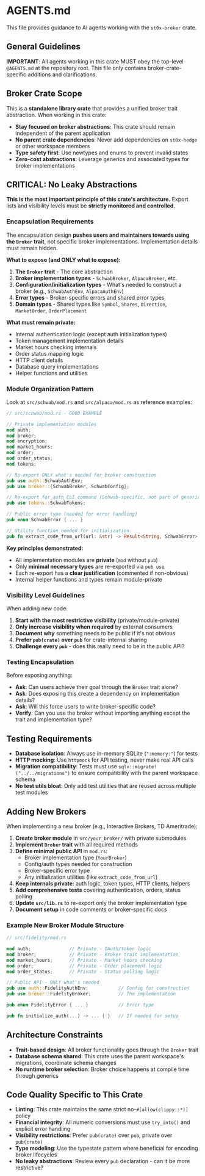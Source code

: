 # AGENTS.md

This file provides guidance to AI agents working with the `st0x-broker` crate.

## General Guidelines

**IMPORTANT**: All agents working in this crate MUST obey the top-level
`@AGENTS.md` at the repository root. This file only contains
broker-crate-specific additions and clarifications.

## Broker Crate Scope

This is a **standalone library crate** that provides a unified broker trait
abstraction. When working in this crate:

- **Stay focused on broker abstractions**: This crate should remain independent
  of the parent application
- **No parent crate dependencies**: Never add dependencies on `st0x-hedge` or
  other workspace members
- **Type safety first**: Use newtypes and enums to prevent invalid states
- **Zero-cost abstractions**: Leverage generics and associated types for broker
  implementations

## CRITICAL: No Leaky Abstractions

**This is the most important principle of this crate's architecture.** Export
lists and visibility levels must be **strictly monitored and controlled**.

### Encapsulation Requirements

The encapsulation design **pushes users and maintainers towards using the
`Broker` trait**, not specific broker implementations. Implementation details
must remain hidden.

**What to expose (and ONLY what to expose):**

1. **The `Broker` trait** - The core abstraction
2. **Broker implementation types** - `SchwabBroker`, `AlpacaBroker`, etc.
3. **Configuration/initialization types** - What's needed to construct a broker
   (e.g., `SchwabAuthEnv`, `AlpacaAuthEnv`)
4. **Error types** - Broker-specific errors and shared error types
5. **Domain types** - Shared types like `Symbol`, `Shares`, `Direction`,
   `MarketOrder`, `OrderPlacement`

**What must remain private:**

- Internal authentication logic (except auth initialization types)
- Token management implementation details
- Market hours checking internals
- Order status mapping logic
- HTTP client details
- Database query implementations
- Helper functions and utilities

### Module Organization Pattern

Look at `src/schwab/mod.rs` and `src/alpaca/mod.rs` as reference examples:

```rust
// src/schwab/mod.rs - GOOD EXAMPLE

// Private implementation modules
mod auth;
mod broker;
mod encryption;
mod market_hours;
mod order;
mod order_status;
mod tokens;

// Re-export ONLY what's needed for broker construction
pub use auth::SchwabAuthEnv;
pub use broker::{SchwabBroker, SchwabConfig};

// Re-export for auth CLI command (Schwab-specific, not part of generic broker API)
pub use tokens::SchwabTokens;

// Public error type (needed for error handling)
pub enum SchwabError { ... }

// Utility function needed for initialization
pub fn extract_code_from_url(url: &str) -> Result<String, SchwabError> { ... }
```

**Key principles demonstrated:**

- All implementation modules are **private** (`mod` without `pub`)
- Only **minimal necessary types** are re-exported via `pub use`
- Each re-export has a **clear justification** (commented if non-obvious)
- Internal helper functions and types remain module-private

### Visibility Level Guidelines

When adding new code:

1. **Start with the most restrictive visibility** (private/module-private)
2. **Only increase visibility when required** by external consumers
3. **Document why** something needs to be public if it's not obvious
4. **Prefer `pub(crate)` over `pub`** for crate-internal sharing
5. **Challenge every `pub`** - does this really need to be in the public API?

### Testing Encapsulation

Before exposing anything:

- **Ask**: Can users achieve their goal through the `Broker` trait alone?
- **Ask**: Does exposing this create a dependency on implementation details?
- **Ask**: Will this force users to write broker-specific code?
- **Verify**: Can you use the broker without importing anything except the trait
  and implementation type?

## Testing Requirements

- **Database isolation**: Always use in-memory SQLite (`":memory:"`) for tests
- **HTTP mocking**: Use `httpmock` for API testing, never make real API calls
- **Migration compatibility**: Tests must use
  `sqlx::migrate!("../../migrations")` to ensure compatibility with the parent
  workspace schema
- **No test utils bloat**: Only add test utilities that are reused across
  multiple test modules

## Adding New Brokers

When implementing a new broker (e.g., Interactive Brokers, TD Ameritrade):

1. **Create broker module** in `src/your_broker/` with private submodules
2. **Implement `Broker` trait** with all required methods
3. **Define minimal public API** in `mod.rs`:
   - Broker implementation type (`YourBroker`)
   - Config/auth types needed for construction
   - Broker-specific error type
   - Any initialization utilities (like `extract_code_from_url`)
4. **Keep internals private**: auth logic, token types, HTTP clients, helpers
5. **Add comprehensive tests** covering authentication, orders, status polling
6. **Update `src/lib.rs`** to re-export only the broker implementation type
7. **Document setup** in code comments or broker-specific docs

### Example New Broker Module Structure

```rust
// src/fidelity/mod.rs

mod auth;              // Private - OAuth/token logic
mod broker;            // Private - Broker trait implementation
mod market_hours;      // Private - Market hours checking
mod order;             // Private - Order placement logic
mod order_status;      // Private - Status polling logic

// Public API - ONLY what's needed
pub use auth::FidelityAuthEnv;           // Config for construction
pub use broker::FidelityBroker;          // The implementation

pub enum FidelityError { ... }           // Error type

pub fn initialize_auth(...) -> ... { }   // If needed for setup
```

## Architecture Constraints

- **Trait-based design**: All broker functionality goes through the `Broker`
  trait
- **Database schema shared**: This crate uses the parent workspace's migrations,
  coordinate schema changes
- **No runtime broker selection**: Broker choice happens at compile time through
  generics

## Code Quality Specific to This Crate

- **Linting**: This crate maintains the same strict no-`#[allow(clippy::*)]`
  policy
- **Financial integrity**: All numeric conversions must use `try_into()` and
  explicit error handling
- **Visibility restrictions**: Prefer `pub(crate)` over `pub`, private over
  `pub(crate)`
- **Type modeling**: Use the typestate pattern where beneficial for encoding
  broker lifecycles
- **No leaky abstractions**: Review every `pub` declaration - can it be more
  restrictive?
